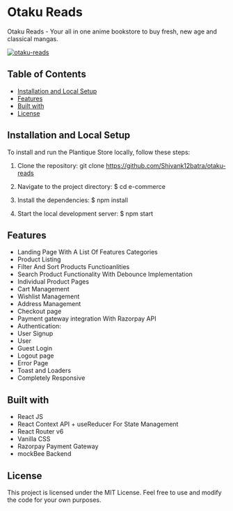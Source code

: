 # Otaku Reads

Otaku Reads - Your all in one anime bookstore to buy fresh, new age and classical mangas.

[![otaku-reads](C:/Users/shivank/projects/e-commerce/src/assets/naruto.jpg)](C:/Users/shivank/Videos/Captures/React%20App%20-%20Google%20Chrome%202023-06-09%2022-47-55.mp4)

## Table of Contents

- [Installation and Local Setup](#installation-and-local-setup)
- [Features](#features)
- [Built with](#built-with)
- [License](#license)

## Installation and Local Setup

To install and run the Plantique Store locally, follow these steps:

1. Clone the repository:
git clone https://github.com/Shivank12batra/otaku-reads

2. Navigate to the project directory:
$ cd e-commerce

3. Install the dependencies:
$ npm install

4. Start the local development server:
$ npm start

## Features

- Landing Page With A List Of Features Categories
- Product Listing 
- Filter And Sort Products Functioanlities
- Search Product Functionality With Debounce Implementation
- Individual Product Pages
- Cart Management
- Wishlist Management
- Address Management
- Checkout page
- Payment gateway integration With Razorpay API
- Authentication:
- User Signup
- User 
- Guest Login
- Logout page
- Error Page
- Toast and Loaders
- Completely Responsive

## Built with

- React JS
- React Context API + useReducer For State Management
- React Router v6
- Vanilla CSS
- Razorpay Payment Gateway
- mockBee Backend

## License

This project is licensed under the MIT License. Feel free to use and modify the code for your own purposes.

